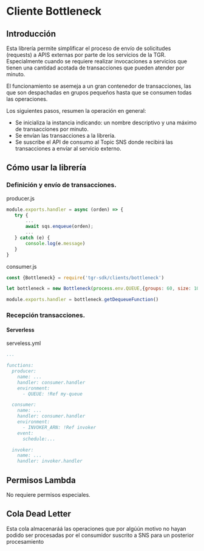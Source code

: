 # Cliente Bottleneck

## Introducción
Esta librería permite simplificar el proceso de envío de solicitudes (requests) a APIS externas por parte de los servicios de la TGR. Especialmente cuando se requiere realizar invocaciones a servicios que tienen una cantidad acotada de transacciones que pueden atender por minuto.

El funcionamiento se asemeja a un gran contenedor de transacciones, las que son despachadas en grupos pequeños hasta que se consumen todas las operaciones.


Los siguientes pasos, resumen la operación en general:
- Se inicializa la instancia indicando: un nombre descriptivo y una máximo de transacciones por minuto.
- Se envían las transacciones a la librería.
- Se suscribe el API de consumo al Topic SNS donde recibirá las transacciones a envíar al servicio externo.



## Cómo usar la librería

### Definición y envío de transacciones.

producer.js
```js
module.exports.handler = async (orden) => {
   try {
       ...
       await sqs.enqueue(orden);
       ...
   } catch (e) {
       console.log(e.message)
   }
}
```

consumer.js
```js
const {Bottleneck} = require('tgr-sdk/clients/bottleneck')

let bottleneck = new Bottleneck(process.env.QUEUE,{groups: 60, size: 10, channel:{type:LAMBDA, arn:process.env.INVOKER_ARN})

module.exports.handler = bottleneck.getDequeueFunction()
```

### Recepción transacciones.

#### Serverless
serveless.yml
```yml
...

functions:
  producer:
    name: ...
    handler: consumer.handler
    environment:
      - QUEUE: !Ref my-queue

  consumer:
    name: ...
    handler: consumer.handler
    environment: 
      - INVOKER_ARN: !Ref invoker
    event:
      schedule:...

  invoker:
    name: ...
    handler: invoker.handler
```


## Permisos Lambda
No requiere permisos especiales.

## Cola Dead Letter
Esta cola almacenaráá las operaciones que por algúún motivo no hayan podido ser procesadas por el consumidor suscrito a SNS para un posterior procesamiento


